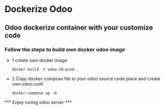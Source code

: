 # Dockerize Odoo

## Odoo dockerize container with your customize code 


### Follow the steps to build own docker odoo image

- 1 create own docker image

   ```
   docker build -t odoo:10-prod .
   ```
- 2 Copy docker-compose file to your odoo source code place and create own odoo.conf

   ```
   docker-compose up -d 
   ```
  
*** Enjoy runing odoo server ***
